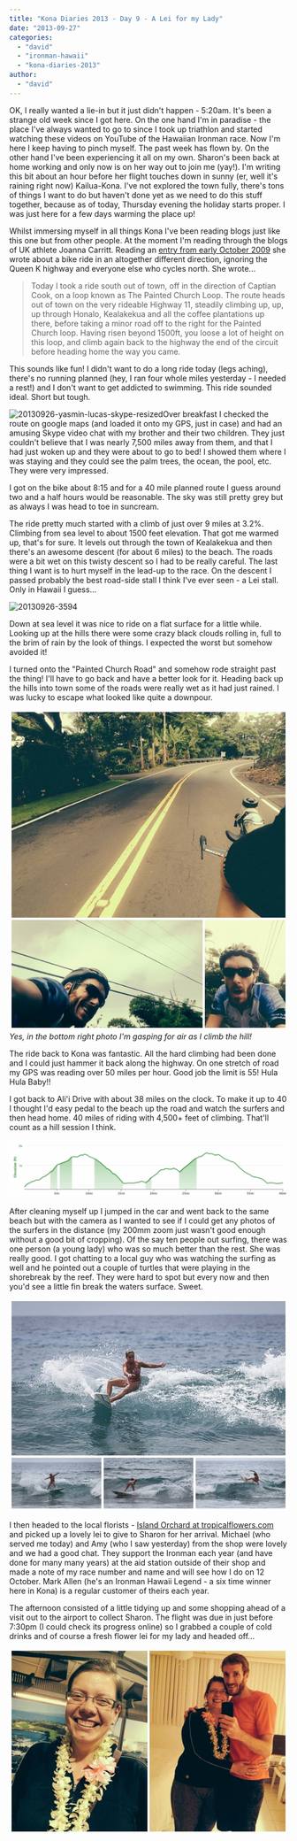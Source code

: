```yaml
---
title: "Kona Diaries 2013 - Day 9 - A Lei for my Lady"
date: "2013-09-27"
categories: 
  - "david"
  - "ironman-hawaii"
  - "kona-diaries-2013"
author: 
  - "david"
---
```


OK, I really wanted a lie-in but it just didn't happen - 5:20am. It's been a strange old week since I got here. On the one hand I'm in paradise - the place I've always wanted to go to since I took up triathlon and started watching these videos on YouTube of the Hawaiian Ironman race. Now I'm here I keep having to pinch myself. The past week has flown by. On the other hand I've been experiencing it all on my own. Sharon's been back at home working and only now is on her way out to join me (yay!). I'm writing this bit about an hour before her flight touches down in sunny (er, well it's raining right now) Kailua-Kona. I've not explored the town fully, there's tons of things I want to do but haven't done yet as we need to do this stuff together, because as of today, Thursday evening the holiday starts proper. I was just here for a few days warming the place up!

Whilst immersing myself in all things Kona I've been reading blogs just like this one but from other people. At the moment I'm reading through the blogs of UK athlete Joanna Carritt. Reading an [entry from early October 2009](http://velojoc.blogspot.com/2009/10/kona-diary-day-6.html) she wrote about a bike ride in an altogether different direction, ignoring the Queen K highway and everyone else who cycles north. She wrote...

> Today I took a ride south out of town, off in the direction of Captian Cook, on a loop known as The Painted Church Loop. The route heads out of town on the very rideable Highway 11, steadily climbing up, up, up through Honalo, Kealakekua and all the coffee plantations up there, before taking a minor road off to the right for the Painted Church loop. Having risen beyond 1500ft, you loose a lot of height on this loop, and climb again back to the highway the end of the circuit before heading home the way you came.

This sounds like fun! I didn't want to do a long ride today (legs aching), there's no running planned (hey, I ran four whole miles yesterday - I needed a rest!) and I don't want to get addicted to swimming. This ride sounded ideal. Short but tough.

![20130926-yasmin-lucas-skype-resized](/images/2013/20130926-yasmin-lucas-skype-resized-150x142.jpg)Over breakfast I checked the route on google maps (and loaded it onto my GPS, just in case) and had an amusing Skype video chat with my brother and their two children. They just couldn't believe that I was nearly 7,500 miles away from them, and that I had just woken up and they were about to go to bed! I showed them where I was staying and they could see the palm trees, the ocean, the pool, etc. They were very impressed.

I got on the bike about 8:15 and for a 40 mile planned route I guess around two and a half hours would be reasonable. The sky was still pretty grey but as always I was head to toe in suncream.

The ride pretty much started with a climb of just over 9 miles at 3.2%. Climbing from sea level to about 1500 feet elevation. That got me warmed up, that's for sure. It levels out through the town of Kealakekua and then there's an awesome descent (for about 6 miles) to the beach. The roads were a bit wet on this twisty descent so I had to be really careful. The last thing I want is to hurt myself in the lead-up to the race. On the descent I passed probably the best road-side stall I think I've ever seen - a Lei stall. Only in Hawaii I guess...

![20130926-3594](/images/2013/20130926-3594-599x800.jpg)

Down at sea level it was nice to ride on a flat surface for a little while. Looking up at the hills there were some crazy black clouds rolling in, full to the brim of rain by the look of things. I expected the worst but somehow avoided it!

I turned onto the "Painted Church Road" and somehow rode straight past the thing! I'll have to go back and have a better look for it. Heading back up the hills into town some of the roads were really wet as it had just rained. I was lucky to escape what looked like quite a downpour.

![20130926-bike-ride](/images/2013/20130926-bike-ride.jpg) 
*Yes, in the bottom right photo I'm gasping for air as I climb the hill!*

The ride back to Kona was fantastic. All the hard climbing had been done and I could just hammer it back along the highway. On one stretch of road my GPS was reading over 50 miles per hour. Good job the limit is 55! Hula Hula Baby!!

I got back to Ali'i Drive with about 38 miles on the clock. To make it up to 40 I thought I'd easy pedal to the beach up the road and watch the surfers and then head home. 40 miles of riding with 4,500+ feet of climbing. That'll count as a hill session I think.

![](/images/2013/20130926-profile-strava.png)

After cleaning myself up I jumped in the car and went back to the same beach but with the camera as I wanted to see if I could get any photos of the surfers in the distance (my 200mm zoom just wasn't good enough without a good bit of cropping). Of the say ten people out surfing, there was one person (a young lady) who was so much better than the rest. She was really good. I got chatting to a local guy who was watching the surfing as well and he pointed out a couple of turtles that were playing in the shorebreak by the reef. They were hard to spot but every now and then you'd see a little fin break the waters surface. Sweet.

![20130926-surfing](/images/2013/20130926-surfing.jpg)

I then headed to the local florists - [Island Orchard at tropicalflowers.com](http://www.tropicalflowers.com) and picked up a lovely lei to give to Sharon for her arrival. Michael (who served me today) and Amy (who I saw yesterday) from the shop were lovely and we had a good chat. They support the Ironman each year (and have done for many many years) at the aid station outside of their shop and made a note of my race number and name and will see how I do on 12 October. Mark Allen (he's an Ironman Hawaii Legend - a six time winner here in Kona) is a regular customer of theirs each year.

The afternoon consisted of a little tidying up and some shopping ahead of a visit out to the airport to collect Sharon. The flight was due in just before 7:30pm (I could check its progress online) so I grabbed a couple of cold drinks and of course a fresh flower lei for my lady and headed off...

![20130926-sharon-arrives](/images/2013/20130926-sharon-arrives.jpg)
